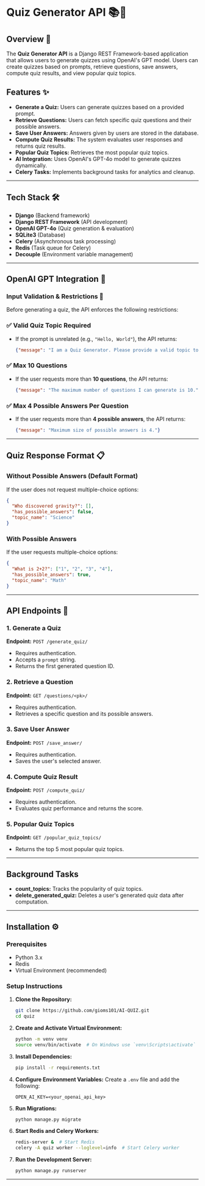 # Quiz Generator API  📚🤖

## Overview 🚀
The **Quiz Generator API** is a Django REST Framework-based application that allows users to generate quizzes using OpenAI's GPT model. Users can create quizzes based on prompts, retrieve questions, save answers, compute quiz results, and view popular quiz topics.

## Features ✨
- **Generate a Quiz:** Users can generate quizzes based on a provided prompt.
- **Retrieve Questions:** Users can fetch specific quiz questions and their possible answers.
- **Save User Answers:** Answers given by users are stored in the database.
- **Compute Quiz Results:** The system evaluates user responses and returns quiz results.
- **Popular Quiz Topics:** Retrieves the most popular quiz topics.
- **AI Integration:** Uses OpenAI's GPT-4o model to generate quizzes dynamically.
- **Celery Tasks:** Implements background tasks for analytics and cleanup.

---

## Tech Stack 🛠️
- **Django** (Backend framework)
- **Django REST Framework** (API development)
- **OpenAI GPT-4o** (Quiz generation & evaluation)
- **SQLite3** (Database)
- **Celery** (Asynchronous task processing)
- **Redis** (Task queue for Celery)
- **Decouple** (Environment variable management)

---

## OpenAI GPT Integration 🧠

### Input Validation & Restrictions 🚨
Before generating a quiz, the API enforces the following restrictions:

### ✅ **Valid Quiz Topic Required**
- If the prompt is unrelated (e.g., `"Hello, World"`), the API returns:
  ```json
  {"message": "I am a Quiz Generator. Please provide a valid topic to generate a quiz for you!"}
  ```
### ✅ **Max 10 Questions**
- If the user requests more than **10 questions**, the API returns:
  ```json
  {"message": "The maximum number of questions I can generate is 10."}
  ```
### ✅ **Max 4 Possible Answers Per Question**
- If the user requests more than **4 possible answers**, the API returns:
  ```json
  {"message": "Maximum size of possible answers is 4."}
  ```
---
## Quiz Response Format 📋

### **Without Possible Answers** (Default Format)
If the user does not request multiple-choice options:
```json
{
  "Who discovered gravity?": [],
  "has_possible_answers": false,
  "topic_name": "Science"
}
```

### **With Possible Answers**
If the user requests multiple-choice options:
```json
{
  "What is 2+2?": ["1", "2", "3", "4"],
  "has_possible_answers": true,
  "topic_name": "Math"
}
```



---

## API Endpoints 📡

### 1. Generate a Quiz
**Endpoint:** `POST /generate_quiz/`
- Requires authentication.
- Accepts a `prompt` string.
- Returns the first generated question ID.

### 2. Retrieve a Question
**Endpoint:** `GET /questions/<pk>/`
- Requires authentication.
- Retrieves a specific question and its possible answers.

### 3. Save User Answer
**Endpoint:** `POST /save_answer/`
- Requires authentication.
- Saves the user's selected answer.

### 4. Compute Quiz Result
**Endpoint:** `POST /compute_quiz/`
- Requires authentication.
- Evaluates quiz performance and returns the score.

### 5. Popular Quiz Topics
**Endpoint:** `GET /popular_quiz_topics/`
- Returns the top 5 most popular quiz topics.

---

## Background Tasks
- **count_topics:** Tracks the popularity of quiz topics.
- **delete_generated_quiz:** Deletes a user's generated quiz data after computation.

---

## Installation ⚙️

### Prerequisites
- Python 3.x
- Redis
- Virtual Environment (recommended)

### Setup Instructions
1. **Clone the Repository:**
   ```sh
   git clone https://github.com/gioms101/AI-QUIZ.git
   cd quiz
   ```

2. **Create and Activate Virtual Environment:**
   ```sh
   python -m venv venv
   source venv/bin/activate  # On Windows use `venv\Scripts\activate`
   ```

3. **Install Dependencies:**
   ```sh
   pip install -r requirements.txt
   ```

4. **Configure Environment Variables:**
   Create a `.env` file and add the following:
   ```env
   OPEN_AI_KEY=<your_openai_api_key>
   ```

5. **Run Migrations:**
   ```sh
   python manage.py migrate
   ```

6. **Start Redis and Celery Workers:**
   ```sh
   redis-server &  # Start Redis
   celery -A quiz worker --loglevel=info  # Start Celery worker
   ```

7. **Run the Development Server:**
   ```sh
   python manage.py runserver
   ```

---